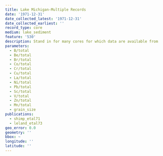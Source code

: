 ```yaml
---
title: Lake Michigan-Multiple Records
date: '1971-12-31'
date_collected_latest: '1971-12-31'
date_collected_earliest: ''
record_type: core
medium: lake_sediment
feature: '530'
description: Stand in for many cores for which data are available from @shimp_etal71.
parameters:
  - B/total
  - Be/total
  - Br/total
  - Co/total
  - Cr/total
  - Cu/total
  - La/total
  - Ni/total
  - Pb/total
  - Sc/total
  - V/total
  - Zn/total
  - Mn/total
  - grain_size
publications:
  - shimp_etal71
  - leland_etal73
geo_error: 0.0
geometry: ''
bbox: ~
longitude: ''
latitude: ''
---
```

